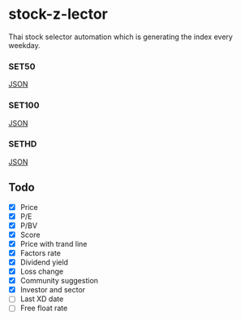 # stock-z-lector

Thai stock selector automation which is generating the index every weekday.

### SET50
[JSON](https://raw.githubusercontent.com/ipiranhaa/stock-z-lector/main/src/indexing/SET50.json)

### SET100
[JSON](https://raw.githubusercontent.com/ipiranhaa/stock-z-lector/main/src/indexing/SET100.json)

### SETHD
[JSON](https://raw.githubusercontent.com/ipiranhaa/stock-z-lector/main/src/indexing/SETHD.json)

## Todo
- [x] Price
- [x] P/E
- [x] P/BV
- [x] Score
- [x] Price with trand line
- [x] Factors rate
- [x] Dividend yield
- [x] Loss change
- [x] Community suggestion
- [x] Investor and sector
- [ ] Last XD date
- [ ] Free float rate
